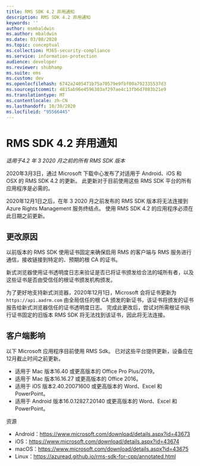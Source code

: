 ```yaml
---
title: RMS SDK 4.2 弃用通知
description: RMS SDK 4.2 弃用通知
keywords: ''
author: msmbaldwin
ms.author: mbaldwin
ms.date: 03/08/2020
ms.topic: conceptual
ms.collection: M365-security-compliance
ms.service: information-protection
audience: developer
ms.reviewer: shubhamp
ms.suite: ems
ms.custom: dev
ms.openlocfilehash: 6742a2405471b75a70579e9fbf00a792335537d3
ms.sourcegitcommit: 4815ab96e4596303af297ae4c13fb6d7083b21e9
ms.translationtype: MT
ms.contentlocale: zh-CN
ms.lasthandoff: 10/30/2020
ms.locfileid: "95566445"
---
```

# <a name="rms-sdk-42-deprecation-notice"></a>RMS SDK 4.2 弃用通知 

*适用于4.2 年 3 2020 月之前的所有 RMS SDK 版本*

2020年3月3日，通过 Microsoft 下载中心发布了对适用于 Android、iOS 和 OSX 的 RMS SDK 4.2 的更新。 此更新对于目前使用这些 RMS SDK 平台的所有应用程序是必需的。  

2020年12月1日之后，在年 3 2020 月之前发布的 RMS SDK 版本将无法连接到 Azure Rights Management 服务终结点。 使用 RMS SDK 4.2 的应用程序必须在此日期之前更新。 

## <a name="reason-for-change"></a>更改原因 

以前版本的 RMS SDK 使用证书固定来确保启用 RMS 的客户端与 RMS 服务进行通信，接收链接到特定的、预期的根 CA 的证书。  

新式浏览器使用证书透明度日志来验证是否已将证书颁发给合法的域所有者，以及这些证书是否由受信任的根证书颁发机构颁发。  

为了更好地支持新式浏览器，2020年12月1日，Microsoft 会将证书更新为 `https://api.aadrm.com` 由全局信任的根 CA 颁发的新证书，该证书将颁发的证书报告给新式浏览器信任的证书透明度日志。 完成此更改后，尝试对所需根证书执行证书固定的旧版本 RMS SDK 将无法找到该证书，因此将无法连接。  

## <a name="client-impact"></a>客户端影响 

以下 Microsoft 应用程序目前使用 RMS Sdk。 已对这些平台提供更新，设备应在12月截止时间之前更新。 

- 适用于 Mac 版本16.40 或更高版本的 Office Pro Plus/2019。
- 适用于 Mac 版本16.16.27 或更高版本的 Office 2016。
- 适用于 iOS 版本2.40.20071600 或更高版本的 Word、Excel 和 PowerPoint。
- 适用于 Android 版本16.0.12827.20140 或更高版本的 Word、Excel 和 PowerPoint。

资源 

- Android：https://www.microsoft.com/download/details.aspx?id=43673
- iOS：https://www.microsoft.com/download/details.aspx?id=43674 
- macOS：https://www.microsoft.com/download/details.aspx?id=43675 
- Linux：https://azuread.github.io/rms-sdk-for-cpp/annotated.html
